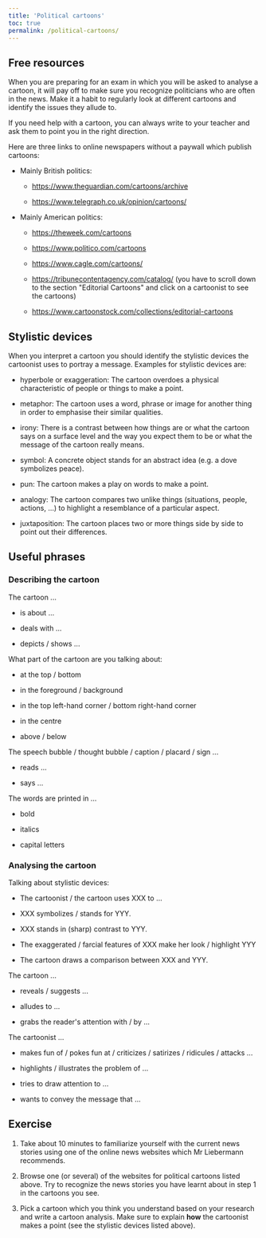 ```yaml
---
title: 'Political cartoons'
toc: true
permalink: /political-cartoons/
---
```


## Free resources

When you are preparing for an exam in which you will be asked to analyse a
cartoon, it will pay off to make sure you recognize politicians who are often
in the news. Make it a habit to regularly look at different cartoons and
identify the issues they allude to.

If you need help with a cartoon, you can always write to your teacher and ask
them to point you in the right direction.

Here are three links to online newspapers without a paywall which publish
cartoons:

- Mainly British politics:

  - <https://www.theguardian.com/cartoons/archive>

  - <https://www.telegraph.co.uk/opinion/cartoons/>

- Mainly American politics:

  - <https://theweek.com/cartoons>

  - <https://www.politico.com/cartoons>

  - <https://www.cagle.com/cartoons/>

  - <https://tribunecontentagency.com/catalog/> (you have to scroll down to the
  section "Editorial Cartoons" and click on a cartoonist to see the cartoons)

  - <https://www.cartoonstock.com/collections/editorial-cartoons>

## Stylistic devices

When you interpret a cartoon you should identify the stylistic devices the
cartoonist uses to portray a message. Examples for stylistic devices are:

- hyperbole or exaggeration: The cartoon overdoes a physical characteristic of
people or things to make a point.

- metaphor: The cartoon uses a word, phrase or image for another thing in order
to emphasise their similar qualities.

- irony: There is a contrast between how things are or what the cartoon says on
a surface level and the way you expect them to be or what the message of the
cartoon really means.

- symbol: A concrete object stands for an abstract idea (e.g. a dove symbolizes
peace).

- pun: The cartoon makes a play on words to make a point.

- analogy: The cartoon compares two unlike things (situations, people, actions,
...) to highlight a resemblance of a particular aspect.

- juxtaposition: The cartoon places two or more things side by side to point
out their differences.

## Useful phrases

### Describing the cartoon

The cartoon ...

- is about ...

- deals with ...

- depicts / shows ...

What part of the cartoon are you talking about:

- at the top / bottom

- in the foreground / background

- in the top left-hand corner / bottom right-hand corner

- in the centre

- above / below

The speech bubble / thought bubble / caption / placard / sign ...

- reads ...

- says ...

The words are printed in ...

- bold

- italics

- capital letters

### Analysing the cartoon

Talking about stylistic devices:

- The cartoonist / the cartoon uses XXX to ...

- XXX symbolizes / stands for YYY.

- XXX stands in (sharp) contrast to YYY.

- The exaggerated / farcial features of XXX make her look / highlight YYY

- The cartoon draws a comparison between XXX and YYY.

The cartoon ...

- reveals / suggests ...

- alludes to ...

- grabs the reader's attention with / by ...

The cartoonist ...

- makes fun of / pokes fun at / criticizes / satirizes / ridicules / attacks
...

- highlights / illustrates the problem of ...

- tries to draw attention to ...

- wants to convey the message that ...

## Exercise

1. Take about 10 minutes to familiarize yourself with the current news stories
using one of the online news websites which Mr Liebermann recommends.

2. Browse one (or several) of the websites for political cartoons listed above.
Try to recognize the news stories you have learnt about in step 1 in the
cartoons you see.

3. Pick a cartoon which you think you understand based on your research and
write a cartoon analysis. Make sure to explain **how** the cartoonist makes a
point (see the stylistic devices listed above).
